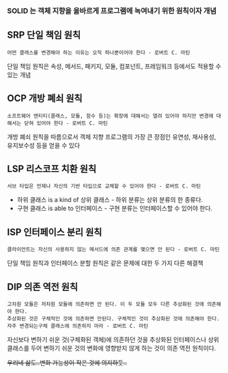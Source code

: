 ### SOLID 는 객체 지향을 올바르게 프로그램에 녹여내기 위한 원칙이자 개념

## SRP 단일 책임 원칙

```어떤 클래스를 변경해야 하는 이유는 오직 하나뿐이어야 한다 - 로버트 C. 마틴```

단일 책임 원칙은 속성, 메서드, 패키지, 모듈, 컴포넌트, 프레임워크 등에서도 적용할 수 있는 개념

## OCP 개방 폐쇠 원칙

```소프트웨어 엔티티(클래스, 모듈, 함수 등)는 확장에 대해서는 열려 있어야 하지만 변경에 대해서는 닫혀 있어야 한다 - 로버트 C. 마틴```

개방 폐쇠 원칙을 따름으로서 객체 지향 프로그램의 가장 큰 장점인 유연성, 재사용성, 유지보수성 등을 얻을 수 있다

## LSP 리스코프 치환 원칙

```서브 타입은 언제나 자신의 기반 타입으로 교체할 수 있어야 한다 - 로버트 C. 마틴```

- 하위 클래스 is a kind of 상위 클래스 - 하위 분류는 상위 분류의 한 종류다.
- 구현 클래스 is able to 인터페이스 - 구현 분류는 인터페이스할 수 있어야 한다.

## ISP 인터페이스 분리 원칙

```클라이언트는 자신의 사용하지 않는 메서드에 의존 관계를 맺으면 안 된다 - 로버트 C. 마틴```

단일 책임 원칙과 인터페이스 분할 원칙은 같은 문제에 대한 두 가지 다른 해결책

## DIP 의존 역전 원칙

```
고차원 모듈은 저차원 모듈에 의존하면 안 된다. 이 두 모듈 모두 다른 추상화된 것에 의존해야 한다. 
추상화된 것은 구체적인 것에 의존하면 안된다. 구체적인 것이 추상화된 것에 의존해야 한다. 
자주 변경되는구체 클래스에 의존하지 마라 - 로버트 C. 마틴
```

자신보다 변하기 쉬운 것(구체화된 객체)에 의존하던 것을 추상화된 인터페이스나 상위 클래스를 두어 변하기 쉬운 것의 변화에 영향받지 않게 하는 것이 의존 역전 원칙이다. 

~~우리네 삶도..변화 가능성이 작은 것에 의지하듯..~~
